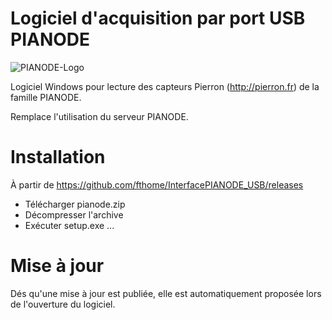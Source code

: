 # Logiciel d'acquisition par port USB PIANODE

![PIANODE-Logo](/details/pianode.png)





Logiciel Windows pour lecture des capteurs Pierron (http://pierron.fr) de la famille PIANODE.

Remplace l'utilisation du serveur PIANODE.

# Installation

À partir de https://github.com/fthome/InterfacePIANODE_USB/releases

* Télécharger pianode.zip
* Décompresser l'archive
* Exécuter setup.exe ...

# Mise à jour

Dés qu'une mise à jour est publiée, elle est automatiquement proposée lors de l'ouverture du logiciel.


